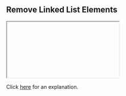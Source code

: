 ##  Remove Linked List Elements 

<iframe></iframe>

Click [here](Explanation.md) for an explanation.

